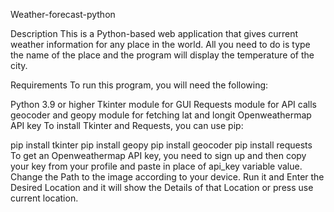 Weather-forecast-python

Description
This is a Python-based web application that gives current weather information for any place in the world.
All you need to do is type the name of the place and the program will display the temperature of the city.

Requirements
To run this program, you will need the following:

Python 3.9 or higher
Tkinter module for GUI
Requests module for API calls
geocoder and geopy module for fetching lat and longit
Openweathermap API key
To install Tkinter and Requests, you can use pip:

pip install tkinter
pip install geopy
pip install geocoder
pip install requests  
To get an Openweathermap API key, you need to sign up and then copy your key from your profile and paste in place of api_key variable value.
Change the Path to the image according to your device.
Run it and Enter the Desired Location and it will show the Details of that Location or press use current location.
